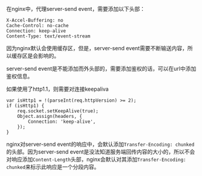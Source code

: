 在nginx中，代理server-send event，需要添加以下头部：

    X-Accel-Buffering: no
    Cache-Control: no-cache
    Connection: keep-alive
    Content-Type: text/event-stream

因为nginx默认会使用缓存区，但是，server-send event需要不断输送内容，所以缓存区是会影响的。 

server-send event是不能添加而外头部的，需要添加鉴权的话，可以在url中添加鉴权信息。  

如果使用了http1.1，则需要对连接keepaliva  

    var isHttp1 = !(parseInt(req.httpVersion) >= 2);
    if (isHttp1) {
        req.socket.setKeepAlive(true);
        Object.assign(headers, {
            Connection: 'keep-alive',
        });
    }

nginx对server-send event的响应中，会默认添加``Transfer-Encoding: chunked``的头部。因为server-send event是没法知道服务端回传内容的大小的，所以不会对响应添加``Content-Length``头部，nginx会默认对其添加``Transfer-Encoding: chunked``来标示此响应是一个分段内容。